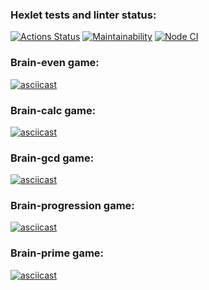 ### Hexlet tests and linter status:
[![Actions Status](https://github.com/hellion86/frontend-project-lvl1/workflows/hexlet-check/badge.svg)](https://github.com/hellion86/frontend-project-lvl1/actions)
[![Maintainability](https://api.codeclimate.com/v1/badges/8047d000d9dd58f2d463/maintainability)](https://codeclimate.com/github/hellion86/frontend-project-lvl1/maintainability)
[![Node CI](https://github.com/hellion86/frontend-project-lvl1/workflows/linter-test/badge.svg)](https://github.com/hellion86/frontend-project-lvl1/actions)

### Brain-even game:
[![asciicast](https://asciinema.org/a/x8sdTHu6ne8BdfszmntRvYOVK.svg)](https://asciinema.org/a/x8sdTHu6ne8BdfszmntRvYOVK)
### Brain-calc game:
[![asciicast](https://asciinema.org/a/Yv3gyLzfBbj2AmKJvnhWWa6Gs.svg)](https://asciinema.org/a/Yv3gyLzfBbj2AmKJvnhWWa6Gs)
### Brain-gcd game:
[![asciicast](https://asciinema.org/a/DEAk90Umi1dH1puwHmAHdz3HP.svg)](https://asciinema.org/a/DEAk90Umi1dH1puwHmAHdz3HP)
### Brain-progression game:
[![asciicast](https://asciinema.org/a/EK6ANs4kLcrulbSkM37PJkAYr.svg)](https://asciinema.org/a/EK6ANs4kLcrulbSkM37PJkAYr)
### Brain-prime game:
[![asciicast](https://asciinema.org/a/cvYRX7MkKfUzlwiLO7eQ5FEqu.svg)](https://asciinema.org/a/cvYRX7MkKfUzlwiLO7eQ5FEqu)
